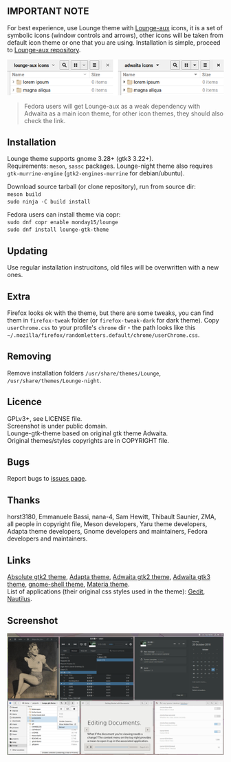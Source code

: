 ## IMPORTANT NOTE
For best experience, use Lounge theme with [Lounge-aux](https://github.com/monday15/lounge-aux) icons, it is a set of symbolic icons (window controls and arrows), other icons will be taken from default icon theme or one that you are using. Installation is simple, proceed to [Lounge-aux repository](https://github.com/monday15/lounge-aux).

![sh1](/screenshots/auxdiff.png?raw=true)

> Fedora users will get Lounge-aux as a weak dependency with Adwaita as a main icon theme, for other icon themes, they should also check the link.

## Installation
Lounge theme supports gnome 3.28+ (gtk3 3.22+).  
Requirements: `meson`, `sassc` packages. Lounge-night theme also requires `gtk-murrine-engine` (`gtk2-engines-murrine` for debian/ubuntu).  

Download source tarball (or clone repository), run from source dir:  
`meson build`  
`sudo ninja -C build install`

Fedora users can install theme via copr:  
`sudo dnf copr enable monday15/lounge`  
`sudo dnf install lounge-gtk-theme`

## Updating
Use regular installation instrucitons, old files will be overwritten with a new ones.

## Extra
Firefox looks ok with the theme, but there are some tweaks, you can find them in `firefox-tweak` folder (or `firefox-tweak-dark` for dark theme). Copy `userChrome.css` to your profile's `chrome` dir - the path looks like this `~/.mozilla/firefox/randomletters.default/chrome/userChrome.css`.

## Removing
Remove installation folders `/usr/share/themes/Lounge`, `/usr/share/themes/Lounge-night`.


## Licence
GPLv3+, see LICENSE file.  
Screenshot is under public domain.  
Lounge-gtk-theme based on original gtk theme Adwaita.  
Original themes/styles copyrights are in COPYRIGHT file.

## Bugs
Report bugs to [issues page](https://github.com/monday15/lounge-gtk-theme/issues).

## Thanks
horst3180, Emmanuele Bassi, nana-4, Sam Hewitt, Thibault Saunier, ZMA, all people in copyright file, Meson developers, Yaru theme developers, Adapta theme developers, Gnome developers and maintainers, Fedora developers and maintainers.

## Links
[Absolute gtk2 theme](https://www.gnome-look.org/p/1080258/), [Adapta theme](https://github.com/adapta-project/adapta-gtk-theme), [Adwaita gtk2 theme](https://gitlab.gnome.org/GNOME/gnome-themes-extra), [Adwaita gtk3 theme](https://gitlab.gnome.org/GNOME/gtk), [gnome-shell theme](https://gitlab.gnome.org/GNOME/gnome-shell), [Materia theme](https://github.com/nana-4/materia-theme).  
List of applications (their original css styles used in the theme): [Gedit](https://gitlab.gnome.org/GNOME/gedit), [Nautilus](https://gitlab.gnome.org/GNOME/nautilus).

## Screenshot
![sh1](/screenshots/sh1.png?raw=true)
